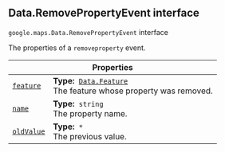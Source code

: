 
<devsite-heading text=" Data.RemovePropertyEvent interface" for="Data.RemovePropertyEvent" level="h2" link="" toc="" back-to-top=""><h2 id="Data.RemovePropertyEvent" is-upgraded="">Data.RemovePropertyEvent interface</h2></devsite-heading>
<p>
<code translate="no" dir="ltr"><span itemprop="path">google.maps</span>.<span itemprop="name">Data.RemovePropertyEvent</span></code>
interface
</p>
<p>The properties of a <code translate="no" dir="ltr">removeproperty</code> event.</p>
<div class="devsite-table-wrapper"><table class="properties responsive" summary="interface Data.RemovePropertyEvent - Properties">
<thead>
<tr><th colspan="2">Properties</th>
</tr></thead>
<tbody>
<tr id="Data.RemovePropertyEvent.feature">
<td itemprop="property"><code translate="no" dir="ltr"><a class="secret-link" href="#Data.RemovePropertyEvent.feature"><span>feature</span></a></code></td>
<td><div><strong>Type:</strong>&nbsp; <code translate="no" dir="ltr"><a href="Data.Feature.md">Data.Feature</a></code></div>
<div class="desc">The feature whose property was removed.</div></td>
</tr>
<tr id="Data.RemovePropertyEvent.name">
<td itemprop="property"><code translate="no" dir="ltr"><a class="secret-link" href="#Data.RemovePropertyEvent.name"><span>name</span></a></code></td>
<td><div><strong>Type:</strong>&nbsp; <code translate="no" dir="ltr">string</code></div>
<div class="desc">The property name.</div></td>
</tr>
<tr id="Data.RemovePropertyEvent.oldValue">
<td itemprop="property"><code translate="no" dir="ltr"><a class="secret-link" href="#Data.RemovePropertyEvent.oldValue"><span>oldValue</span></a></code></td>
<td><div><strong>Type:</strong>&nbsp; <code translate="no" dir="ltr">*</code></div>
<div class="desc">The previous value.</div></td>
</tr>
</tbody>
</table></div>
<script src="replace_links.js"></script>
